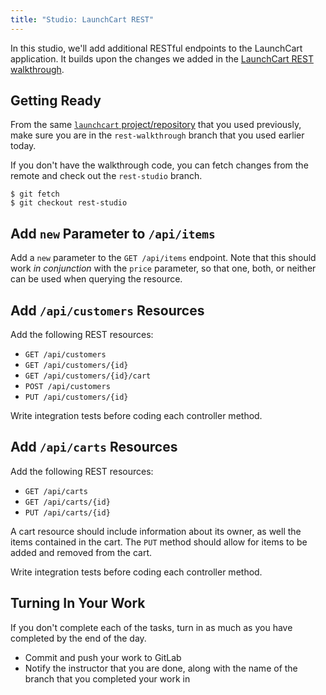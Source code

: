```yaml
---
title: "Studio: LaunchCart REST"
---
```


In this studio, we'll add additional RESTful endpoints to the LaunchCart application. It builds upon the changes we added in the [LaunchCart REST walkthrough](../../walkthroughs/launchcart-rest/).

## Getting Ready

From the same [`launchcart` project/repository](https://gitlab.com/LaunchCodeTraining/launchcart) that you used previously, make sure you are in the `rest-walkthrough` branch that you used earlier today.

If you don't have the walkthrough code, you can fetch changes from the remote and check out the `rest-studio` branch.

```nohighlight
$ git fetch
$ git checkout rest-studio
```

## Add `new` Parameter to `/api/items`

Add a `new` parameter to the `GET /api/items` endpoint. Note that this should work *in conjunction* with the `price` parameter, so that one, both, or neither can be used when querying the resource.

## Add `/api/customers` Resources

Add the following REST resources:
- `GET /api/customers`
- `GET /api/customers/{id}`
- `GET /api/customers/{id}/cart`
- `POST /api/customers`
- `PUT /api/customers/{id}`

Write integration tests before coding each controller method.

## Add `/api/carts` Resources

Add the following REST resources:
- `GET /api/carts`
- `GET /api/carts/{id}`
- `PUT /api/carts/{id}`

A cart resource should include information about its owner, as well the items contained in the cart. The `PUT` method should allow for items to be added and removed from the cart.

Write integration tests before coding each controller method.

## Turning In Your Work

If you don't complete each of the tasks, turn in as much as you have completed by the end of the day.

- Commit and push your work to GitLab
- Notify the instructor that you are done, along with the name of the branch that you completed your work in